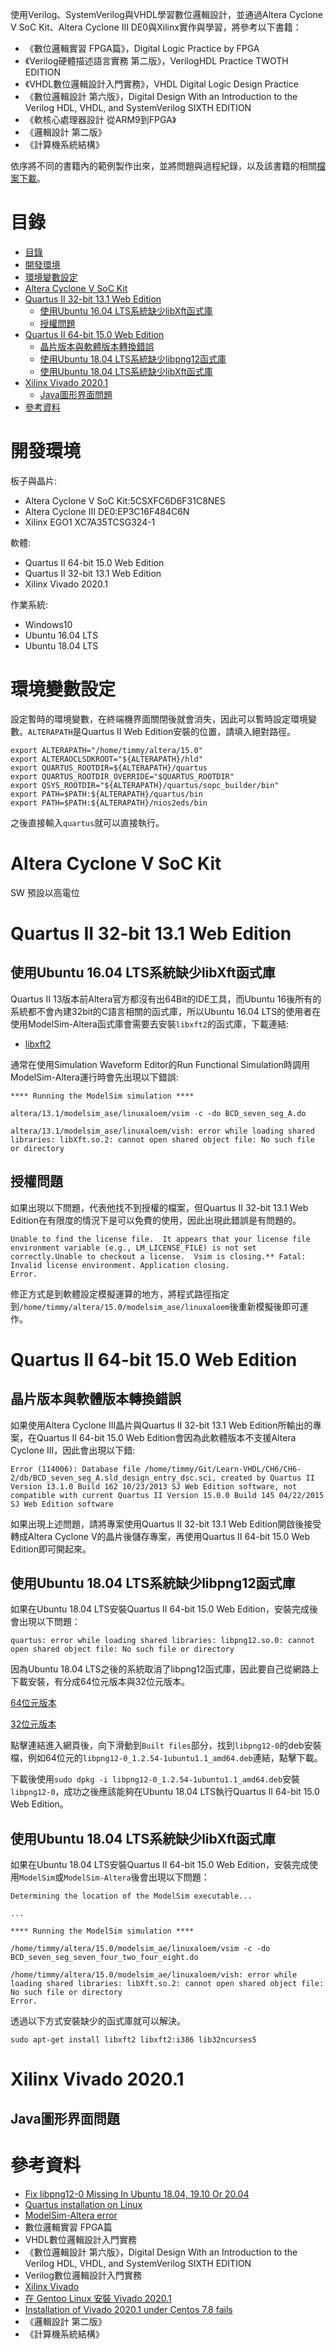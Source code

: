 使用Verilog、SystemVerilog與VHDL學習數位邏輯設計，並通過Altera Cyclone V SoC Kit、Altera Cyclone III DE0與Xilinx實作與學習，將參考以下書籍：

- 《數位邏輯實習 FPGA篇》，Digital Logic Practice by FPGA
- 《Verilog硬體描述語言實務 第二版》，VerilogHDL Practice TWOTH EDITION
- 《VHDL數位邏輯設計入門實務》，VHDL Digital Logic Design Practice
- 《數位邏輯設計 第六版》，Digital Design With an Introduction to the Verilog HDL, VHDL, and SystemVerilog SIXTH EDITION
- 《軟核心處理器設計 從ARM9到FPGA》
- 《邏輯設計 第二版》
- 《計算機系統結構》

依序將不同的書籍內的範例製作出來，並將問題與過程紀錄，以及該書籍的相關[檔案下載](https://drive.google.com/drive/folders/1AohDcrRu37FK9o0uxK_jb0OreTGIpofw)。

# 目錄

<!-- @import "[TOC]" {cmd="toc" depthFrom=1 depthTo=6 orderedList=false} -->
<!-- code_chunk_output -->

- [目錄](#目錄)
- [開發環境](#開發環境)
- [環境變數設定](#環境變數設定)
- [Altera Cyclone V SoC Kit](#altera-cyclone-v-soc-kit)
- [Quartus II 32-bit 13.1 Web Edition](#quartus-ii-32-bit-131-web-edition)
  - [使用Ubuntu 16.04 LTS系統缺少libXft函式庫](#使用ubuntu-1604-lts系統缺少libxft函式庫)
  - [授權問題](#授權問題)
- [Quartus II 64-bit 15.0 Web Edition](#quartus-ii-64-bit-150-web-edition)
  - [晶片版本與軟體版本轉換錯誤](#晶片版本與軟體版本轉換錯誤)
  - [使用Ubuntu 18.04 LTS系統缺少libpng12函式庫](#使用ubuntu-1804-lts系統缺少libpng12函式庫)
  - [使用Ubuntu 18.04 LTS系統缺少libXft函式庫](#使用ubuntu-1804-lts系統缺少libxft函式庫)
- [Xilinx Vivado 2020.1](#xilinx-vivado-20201)
  - [Java圖形界面問題](#java圖形界面問題)
- [參考資料](#參考資料)

<!-- /code_chunk_output -->

# 開發環境
板子與晶片:

- Altera Cyclone V SoC Kit:5CSXFC6D6F31C8NES
- Altera Cyclone III DE0:EP3C16F484C6N
- Xilinx EGO1 XC7A35TCSG324-1

軟體:

- Quartus II 64-bit 15.0 Web Edition
- Quartus II 32-bit 13.1 Web Edition
- Xilinx Vivado 2020.1

作業系統:

- Windows10
- Ubuntu 16.04 LTS
- Ubuntu 18.04 LTS

# 環境變數設定
設定暫時的環境變數，在終端機界面關閉後就會消失，因此可以暫時設定環境變數。`ALTERAPATH`是Quartus II Web Edition安裝的位置，請填入絕對路徑。

```
export ALTERAPATH="/home/timmy/altera/15.0"
export ALTERAOCLSDKROOT="${ALTERAPATH}/hld"
export QUARTUS_ROOTDIR=${ALTERAPATH}/quartus
export QUARTUS_ROOTDIR_OVERRIDE="$QUARTUS_ROOTDIR"
export QSYS_ROOTDIR="${ALTERAPATH}/quartus/sopc_builder/bin"
export PATH=$PATH:${ALTERAPATH}/quartus/bin
export PATH=$PATH:${ALTERAPATH}/nios2eds/bin
```

之後直接輸入`quartus`就可以直接執行。

# Altera Cyclone V SoC Kit
SW 預設以高電位

# Quartus II 32-bit 13.1 Web Edition
## 使用Ubuntu 16.04 LTS系統缺少libXft函式庫
Quartus II 13版本前Altera官方都沒有出64Bit的IDE工具，而Ubuntu 16後所有的系統都不會內建32bit的C語言相關的函式庫，所以Ubuntu 16.04 LTS的使用者在使用ModelSim-Altera函式庫會需要去安裝`libxft2`的函式庫，下載連結:
- [libxft2](https://packages.ubuntu.com/xenial/libxft2)

通常在使用Simulation Waveform Editor的Run Functional Simulation時調用ModelSim-Altera運行時會先出現以下錯誤:
```
**** Running the ModelSim simulation ****

altera/13.1/modelsim_ase/linuxaloem/vsim -c -do BCD_seven_seg_A.do

altera/13.1/modelsim_ase/linuxaloem/vish: error while loading shared libraries: libXft.so.2: cannot open shared object file: No such file or directory
```

## 授權問題
如果出現以下問題，代表他找不到授權的檔案，但Quartus II 32-bit 13.1 Web Edition在有限度的情況下是可以免費的使用，因此出現此錯誤是有問題的。

```
Unable to find the license file.  It appears that your license file environment variable (e.g., LM_LICENSE_FILE) is not set correctly.Unable to checkout a license.  Vsim is closing.** Fatal: Invalid license environment. Application closing.
Error.
```

修正方式是到軟體設定模擬運算的地方，將程式路徑指定到`/home/timmy/altera/15.0/modelsim_ase/linuxaloem`後重新模擬後即可運作。

# Quartus II 64-bit 15.0 Web Edition
## 晶片版本與軟體版本轉換錯誤
如果使用Altera Cyclone III晶片與Quartus II 32-bit 13.1 Web Edition所輸出的專案，在Quartus II 64-bit 15.0 Web Edition會因為此軟體版本不支援Altera Cyclone III，因此會出現以下錯:

```
Error (114006): Database file /home/timmy/Git/Learn-VHDL/CH6/CH6-2/db/BCD_seven_seg_A.sld_design_entry_dsc.sci, created by Quartus II Version 13.1.0 Build 162 10/23/2013 SJ Web Edition software, not compatible with current Quartus II Version 15.0.0 Build 145 04/22/2015 SJ Web Edition software
```

如果出現上述問題，請將專案使用Quartus II 32-bit 13.1 Web Edition開啟後接受轉成Altera Cyclone V的晶片後儲存專案，再使用Quartus II 64-bit 15.0 Web Edition即可開起來。

## 使用Ubuntu 18.04 LTS系統缺少libpng12函式庫
如果在Ubuntu 18.04 LTS安裝Quartus II 64-bit 15.0 Web Edition，安裝完成後會出現以下問題：

```
quartus: error while loading shared libraries: libpng12.so.0: cannot open shared object file: No such file or directory
```

因為Ubuntu 18.04 LTS之後的系統取消了libpng12函式庫，因此要自己從網路上下載安裝，有分成64位元版本與32位元版本。

[64位元版本](https://launchpad.net/~ubuntu-security/+archive/ubuntu/ppa/+build/15108504)

[32位元版本](https://launchpad.net/~ubuntu-security/+archive/ubuntu/ppa/+build/15108507)

點擊連結進入網頁後，向下滑動到`Built files`部分，找到`libpng12-0`的deb安裝檔，例如64位元的`libpng12-0_1.2.54-1ubuntu1.1_amd64.deb`連結，點擊下載。

下載後使用`sudo dpkg -i libpng12-0_1.2.54-1ubuntu1.1_amd64.deb`安裝`libpng12-0`，成功之後應該能夠在Ubuntu 18.04 LTS執行Quartus II 64-bit 15.0 Web Edition。

## 使用Ubuntu 18.04 LTS系統缺少libXft函式庫
如果在Ubuntu 18.04 LTS安裝Quartus II 64-bit 15.0 Web Edition，安裝完成使用`ModelSim`或`ModelSim-Altera`後會出現以下問題：

```
Determining the location of the ModelSim executable...

...

**** Running the ModelSim simulation ****

/home/timmy/altera/15.0/modelsim_ae/linuxaloem/vsim -c -do BCD_seven_seg_seven_four_two_four_eight.do

/home/timmy/altera/15.0/modelsim_ae/linuxaloem/vish: error while loading shared libraries: libXft.so.2: cannot open shared object file: No such file or directory
Error.
```

透過以下方式安裝缺少的函式庫就可以解決。

```
sudo apt-get install libxft2 libxft2:i386 lib32ncurses5
```

# Xilinx Vivado 2020.1
## Java圖形界面問題
# 參考資料
- [Fix libpng12-0 Missing In Ubuntu 18.04, 19.10 Or 20.04](https://www.linuxuprising.com/2018/05/fix-libpng12-0-missing-in-ubuntu-1804.html)
- [Quartus installation on Linux](http://www.armadeus.org/wiki/index.php?title=Quartus_installation_on_Linux)
- [ModelSim-Altera error](https://stackoverflow.com/questions/31908525/modelsim-altera-error)
- 數位邏輯實習 FPGA篇
- VHDL數位邏輯設計入門實務
- 《數位邏輯設計 第六版》，Digital Design With an Introduction to the Verilog HDL, VHDL, and SystemVerilog SIXTH EDITION
- Verilog數位邏輯設計入門實務
- [Xilinx Vivado](https://wiki.archlinux.org/index.php/Xilinx_Vivado)
- [在 Gentoo Linux 安裝 Vivado 2020.1](https://coldnew.github.io/16cb6a8e/)
- [Installation of Vivado 2020.1 under Centos 7.8 fails](https://forums.xilinx.com/t5/Installation-and-Licensing/Installation-of-Vivado-2020-1-under-Centos-7-8-fails/td-p/1115482)
- 《邏輯設計 第二版》
- 《計算機系統結構》
